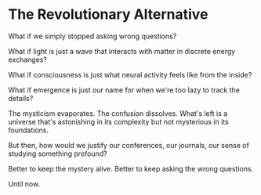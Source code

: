 # The Revolutionary Alternative

What if we simply stopped asking wrong questions?

What if light is just a wave that interacts with matter in discrete energy exchanges?

What if consciousness is just what neural activity feels like from the inside?

What if emergence is just our name for when we're too lazy to track the details?

The mysticism evaporates. The confusion dissolves. What's left is a universe that's astonishing in its complexity but not mysterious in its foundations.

But then, how would we justify our conferences, our journals, our sense of studying something profound?

Better to keep the mystery alive. Better to keep asking the wrong questions.

Until now.
